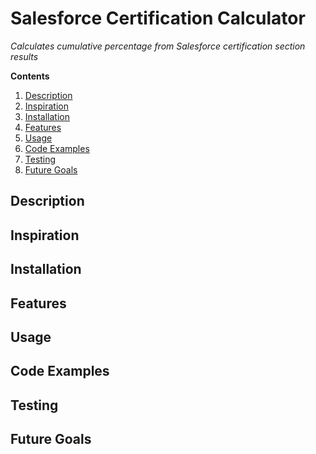 # Salesforce Certification Calculator

*Calculates cumulative percentage from Salesforce certification section results*

**Contents**
1. [Description](https://github.com/jtreeves/salesforce_certification_calculator#description)
2. [Inspiration](https://github.com/jtreeves/salesforce_certification_calculator#inspiration)
3. [Installation](https://github.com/jtreeves/salesforce_certification_calculator#installation)
4. [Features](https://github.com/jtreeves/salesforce_certification_calculator#features)
5. [Usage](https://github.com/jtreeves/salesforce_certification_calculator#usage)
6. [Code Examples](https://github.com/jtreeves/salesforce_certification_calculator#code-examples)
7. [Testing](https://github.com/jtreeves/salesforce_certification_calculator#testing)
8. [Future Goals](https://github.com/jtreeves/salesforce_certification_calculator#future-goals)

## Description

## Inspiration

## Installation

## Features

## Usage

## Code Examples

## Testing

## Future Goals